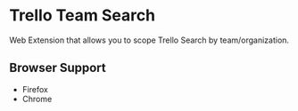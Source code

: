 # Trello Team Search

Web Extension that allows you to scope Trello Search
by team/organization.

## Browser Support ##

* Firefox
* Chrome
